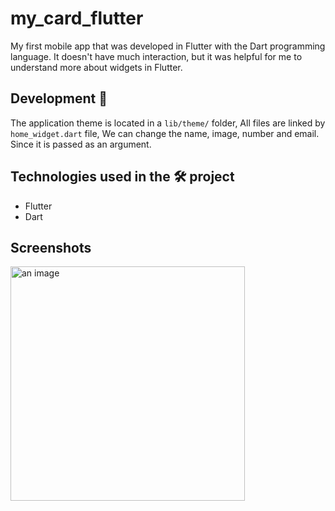 # my_card_flutter

My first mobile app that was developed in Flutter with the Dart programming language. It doesn't have much interaction, but it was helpful for me to understand more about widgets in Flutter.

## Development 🧱

The application theme is located in a `lib/theme/` folder,
All files are linked by `home_widget.dart` file, We can change the name, image, number and email. Since it is passed as an argument.

## Technologies used in the 🛠 project

- Flutter
- Dart

## Screenshots

<img src="./assets/índice.jpg" width="375" alt="an image" />
